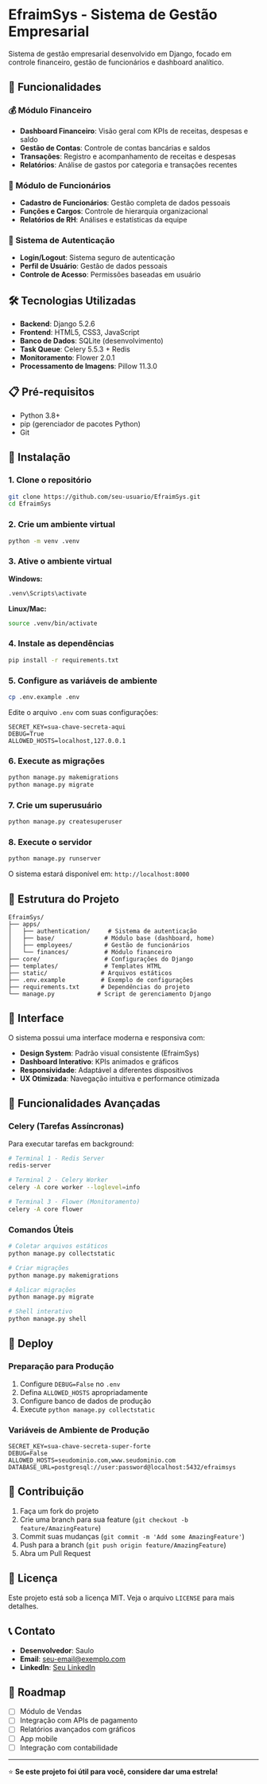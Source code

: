 # EfraimSys - Sistema de Gestão Empresarial

Sistema de gestão empresarial desenvolvido em Django, focado em controle financeiro, gestão de funcionários e dashboard analítico.

## 🚀 Funcionalidades

### 💰 Módulo Financeiro
- **Dashboard Financeiro**: Visão geral com KPIs de receitas, despesas e saldo
- **Gestão de Contas**: Controle de contas bancárias e saldos
- **Transações**: Registro e acompanhamento de receitas e despesas
- **Relatórios**: Análise de gastos por categoria e transações recentes

### 👥 Módulo de Funcionários
- **Cadastro de Funcionários**: Gestão completa de dados pessoais
- **Funções e Cargos**: Controle de hierarquia organizacional
- **Relatórios de RH**: Análises e estatísticas da equipe

### 🔐 Sistema de Autenticação
- **Login/Logout**: Sistema seguro de autenticação
- **Perfil de Usuário**: Gestão de dados pessoais
- **Controle de Acesso**: Permissões baseadas em usuário

## 🛠️ Tecnologias Utilizadas

- **Backend**: Django 5.2.6
- **Frontend**: HTML5, CSS3, JavaScript
- **Banco de Dados**: SQLite (desenvolvimento)
- **Task Queue**: Celery 5.5.3 + Redis
- **Monitoramento**: Flower 2.0.1
- **Processamento de Imagens**: Pillow 11.3.0

## 📋 Pré-requisitos

- Python 3.8+
- pip (gerenciador de pacotes Python)
- Git

## 🔧 Instalação

### 1. Clone o repositório
```bash
git clone https://github.com/seu-usuario/EfraimSys.git
cd EfraimSys
```

### 2. Crie um ambiente virtual
```bash
python -m venv .venv
```

### 3. Ative o ambiente virtual
**Windows:**
```bash
.venv\Scripts\activate
```

**Linux/Mac:**
```bash
source .venv/bin/activate
```

### 4. Instale as dependências
```bash
pip install -r requirements.txt
```

### 5. Configure as variáveis de ambiente
```bash
cp .env.example .env
```
Edite o arquivo `.env` com suas configurações:
```env
SECRET_KEY=sua-chave-secreta-aqui
DEBUG=True
ALLOWED_HOSTS=localhost,127.0.0.1
```

### 6. Execute as migrações
```bash
python manage.py makemigrations
python manage.py migrate
```

### 7. Crie um superusuário
```bash
python manage.py createsuperuser
```

### 8. Execute o servidor
```bash
python manage.py runserver
```

O sistema estará disponível em: `http://localhost:8000`

## 📁 Estrutura do Projeto

```
EfraimSys/
├── apps/
│   ├── authentication/     # Sistema de autenticação
│   ├── base/              # Módulo base (dashboard, home)
│   ├── employees/         # Gestão de funcionários
│   └── finances/          # Módulo financeiro
├── core/                  # Configurações do Django
├── templates/             # Templates HTML
├── static/               # Arquivos estáticos
├── .env.example          # Exemplo de configurações
├── requirements.txt      # Dependências do projeto
└── manage.py            # Script de gerenciamento Django
```

## 🎨 Interface

O sistema possui uma interface moderna e responsiva com:
- **Design System**: Padrão visual consistente (EfraimSys)
- **Dashboard Interativo**: KPIs animados e gráficos
- **Responsividade**: Adaptável a diferentes dispositivos
- **UX Otimizada**: Navegação intuitiva e performance otimizada

## 🔄 Funcionalidades Avançadas

### Celery (Tarefas Assíncronas)
Para executar tarefas em background:
```bash
# Terminal 1 - Redis Server
redis-server

# Terminal 2 - Celery Worker
celery -A core worker --loglevel=info

# Terminal 3 - Flower (Monitoramento)
celery -A core flower
```

### Comandos Úteis
```bash
# Coletar arquivos estáticos
python manage.py collectstatic

# Criar migrações
python manage.py makemigrations

# Aplicar migrações
python manage.py migrate

# Shell interativo
python manage.py shell
```

## 🚀 Deploy

### Preparação para Produção
1. Configure `DEBUG=False` no `.env`
2. Defina `ALLOWED_HOSTS` apropriadamente
3. Configure banco de dados de produção
4. Execute `python manage.py collectstatic`

### Variáveis de Ambiente de Produção
```env
SECRET_KEY=sua-chave-secreta-super-forte
DEBUG=False
ALLOWED_HOSTS=seudominio.com,www.seudominio.com
DATABASE_URL=postgresql://user:password@localhost:5432/efraimsys
```

## 🤝 Contribuição

1. Faça um fork do projeto
2. Crie uma branch para sua feature (`git checkout -b feature/AmazingFeature`)
3. Commit suas mudanças (`git commit -m 'Add some AmazingFeature'`)
4. Push para a branch (`git push origin feature/AmazingFeature`)
5. Abra um Pull Request

## 📝 Licença

Este projeto está sob a licença MIT. Veja o arquivo `LICENSE` para mais detalhes.

## 📞 Contato

- **Desenvolvedor**: Saulo
- **Email**: seu-email@exemplo.com
- **LinkedIn**: [Seu LinkedIn](https://linkedin.com/in/seu-perfil)

## 🎯 Roadmap

- [ ] Módulo de Vendas
- [ ] Integração com APIs de pagamento
- [ ] Relatórios avançados com gráficos
- [ ] App mobile
- [ ] Integração com contabilidade

---

⭐ **Se este projeto foi útil para você, considere dar uma estrela!**